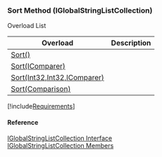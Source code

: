 ﻿### Sort Method (IGlobalStringListCollection)

Overload List

| Overload | Description |
| --- | --- |
| [Sort()](fcSDK~FChoice.Foundation.Clarify.DataObjects.IGlobalStringListCollection~Sort().md) |   |
| [Sort(IComparer<IGlobalStringList>)](fcSDK~FChoice.Foundation.Clarify.DataObjects.IGlobalStringListCollection~Sort(IComparer{IGlobalStringList}).md) |   |
| [Sort(Int32,Int32,IComparer<IGlobalStringList>)](fcSDK~FChoice.Foundation.Clarify.DataObjects.IGlobalStringListCollection~Sort(Int32,Int32,IComparer{IGlobalStringList}).md) |   |
| [Sort(Comparison<IGlobalStringList>)](fcSDK~FChoice.Foundation.Clarify.DataObjects.IGlobalStringListCollection~Sort(Comparison{IGlobalStringList}).md) |   |

[!include[Requirements](../partials/requirements.md)]



#### Reference

[IGlobalStringListCollection Interface](fcSDK~FChoice.Foundation.Clarify.DataObjects.IGlobalStringListCollection.md)  
[IGlobalStringListCollection Members](fcSDK~FChoice.Foundation.Clarify.DataObjects.IGlobalStringListCollection_members.md)